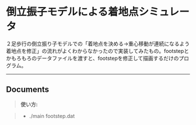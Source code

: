 倒立振子モデルによる着地点シミュレータ
===================

２足歩行の倒立振り子モデルでの「着地点を決める→重心移動が連続になるよう着地点を修正」の流れがよくわからなかったので実装してみたもの。footstepとかもろもろのデータファイルを渡すと、footstepを修正して描画するだけのプログラム。

----------


Documents
-------------


> **使い方:**

> - ./main footstep.dat

